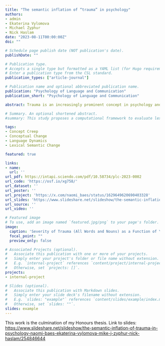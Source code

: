 ```yaml
---
title: "The semantic inflation of “trauma” in psychology"
authors:
- admin
- Ekaterina Vylomova
- Michael Zyphur
- Nick Haslam
date: "2023-08-11T00:00:00Z"
doi: ""

# Schedule page publish date (NOT publication's date).
publishDate: ""

# Publication type.
# Accepts a single type but formatted as a YAML list (for Hugo requirements).
# Enter a publication type from the CSL standard.
publication_types: ["article-journal"]

# Publication name and optional abbreviated publication name.
publication: "Psychology of Language and Communication"
publication_short: "Psychology of Language and Communication"

abstract: Trauma is an increasingly prominent concept in psychology and society at large. According to the theory of concept creep, it is one of several harm-related concepts that have undergone semantic inflation in recent decades, expanding to encompass new kinds of phenomena (horizontal expansion) and less severe phenomena (vertical expansion). Previous research has demonstrated that" trauma" has come to be used in a widening range of semantic contexts, implying horizontal expansion, but has not investigated vertical expansion. The present study developed a methodology for evaluating vertical expansion and implemented it using an English-language corpus of 825,628 scientific psychology article abstracts from 1970 to 2017. Findings indicate that" trauma" has come to be used in less severe contexts, and this trend may be linked to its rising frequency of use. These findings support the predictions of the concept creep theory and provide a new method for investigating the language dynamics of harm-related concepts.

# Summary. An optional shortened abstract.
#summary: This study proposes a computational framework to evaluate lexical semantic change in a way that economically integrates forms identified by historical linguists and uses it to analyze semantic shifts in mental health and mental illness.

tags:
- Concept Creep
- Conceptual Change
- Language Dynamics
- Lexical Semantic Change

featured: true

links:
- name: 
  url: ''
url_pdf: https://intapi.sciendo.com/pdf/10.58734/plc-2023-0002
url_code: 'https://osf.io/xg758/'
url_dataset: ''
url_poster: ''
url_project: 'https://x.com/naomi_baes/status/1629649620690403328'
url_slides: 'https://www.slideshare.net/slideshow/the-semantic-inflation-of-trauma-in-psychology-naomi-baes-ekaterina-vylomova-mike-j-zyphur-nick-haslam/254846644'
url_source: ''
url_video: ''

# Featured image
# To use, add an image named `featured.jpg/png` to your page's folder. 
image:
  caption: 'Severity of Trauma (All Words and Nouns) as a Function of Year Over the Study Period'
  focal_point: ""
  preview_only: false

# Associated Projects (optional).
#   Associate this publication with one or more of your projects.
#   Simply enter your project's folder or file name without extension.
#   E.g. `internal-project` references `content/project/internal-project/index.md`.
#   Otherwise, set `projects: []`.
projects:
- internal-project

# Slides (optional).
#   Associate this publication with Markdown slides.
#   Simply enter your slide deck's filename without extension.
#   E.g. `slides: "example"` references `content/slides/example/index.md`.
#   Otherwise, set `slides: ""`.
slides: example
---
```


This work is the culmination of my Honours thesis. Link to slides: https://www.slideshare.net/slideshow/the-semantic-inflation-of-trauma-in-psychology-naomi-baes-ekaterina-vylomova-mike-j-zyphur-nick-haslam/254846644

